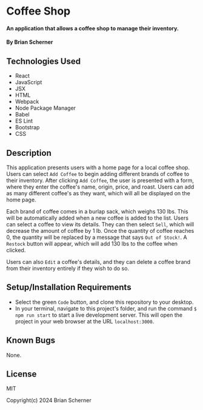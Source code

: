 # Coffee Shop

#### An application that allows a coffee shop to manage their inventory.

#### By Brian Scherner

## Technologies Used

* React
* JavaScript
* JSX
* HTML
* Webpack
* Node Package Manager
* Babel
* ES Lint
* Bootstrap
* CSS

## Description

This application presents users with a home page for a local coffee shop. Users can select `Add Coffee` to begin adding different brands of coffee to their inventory. After clicking `Add Coffee`, the user is presented with a form, where they enter the coffee's name, origin, price, and roast. Users can add as many different coffee's as they want, which will all be displayed on the home page.

Each brand of coffee comes in a burlap sack, which weighs 130 lbs. This will be automatically added when a new coffee is added to the list. Users can select a coffee to view its details. They can then select `Sell`, which will decrease the amount of coffee by 1 lb. Once the quantity of coffee reaches 0, the quantity will be replaced by a message that says `Out of Stock!`. A `Restock` button will appear, which will add 130 lbs to the coffee when clicked.

Users can also `Edit` a coffee's details, and they can delete a coffee brand from their inventory entirely if they wish to do so.

## Setup/Installation Requirements

* Select the green `Code` button, and clone this repository to your desktop.
* In your terminal, navigate to this project's folder, and run the command `$ npm run start` to start a live development server. This will open the project in your web browser at the URL `localhost:3000`.

## Known Bugs

None.

## License

MIT

Copyright(c) 2024 Brian Scherner


